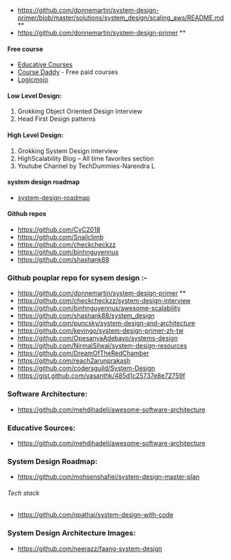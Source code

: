 - https://github.com/donnemartin/system-design-primer/blob/master/solutions/system_design/scaling_aws/README.md **
- https://github.com/donnemartin/system-design-primer   **
#### Free course
- [Educative Courses](https://github.com/merry75/educative.io_courses)
- [Course Daddy](http://coursesdaddy.com/category/educative-io/) - Free paid courses
- [Logicmojo](https://www.logicmojo.com/)
#### Low Level Design:
 1. Grokking Object Oriented Design Interview
 2. Head First Design patterns
#### High Level Design:
 1. Grokking System Design Interview
 2. HighScalability Blog – All time favorites section
 3. Youtube Channel by TechDummies-Narendra L
 #### system design roadmap
 - [system-design-roadmap](https://github.com/aditya70/system-design-master-plan)
 #### Github repos
- https://github.com/CyC2018
- https://github.com/Snailclimb
- https://github.com/checkcheckzz
- https://github.com/binhnguyennus
- https://github.com/shashank88

### Github pouplar repo for sysem design :-
- https://github.com/donnemartin/system-design-primer   **
- https://github.com/checkcheckzz/system-design-interview
- https://github.com/binhnguyennus/awesome-scalability
- https://github.com/shashank88/system_design
- https://github.com/puncsky/system-design-and-architecture
- https://github.com/kevingo/system-design-primer-zh-tw
- https://github.com/OpesanyaAdebayo/systems-design
- https://github.com/NirmalSilwal/system-design-resources
- https://github.com/DreamOfTheRedChamber
- https://github.com/reach2arunprakash
- https://github.com/codersguild/System-Design
- https://gist.github.com/vasanthk/485d1c25737e8e72759f

### Software Architecture:
* https://github.com/mehdihadeli/awesome-software-architecture

### Educative Sources:
- https://github.com/mehdihadeli/awesome-software-architecture

### System Design Roadmap:
- https://github.com/mohsenshafiei/system-design-master-plan

###### Tech stack
- https://github.com/npathai/system-design-with-code

### System Design Architecture Images:
- https://github.com/neerazz/faang-system-design
